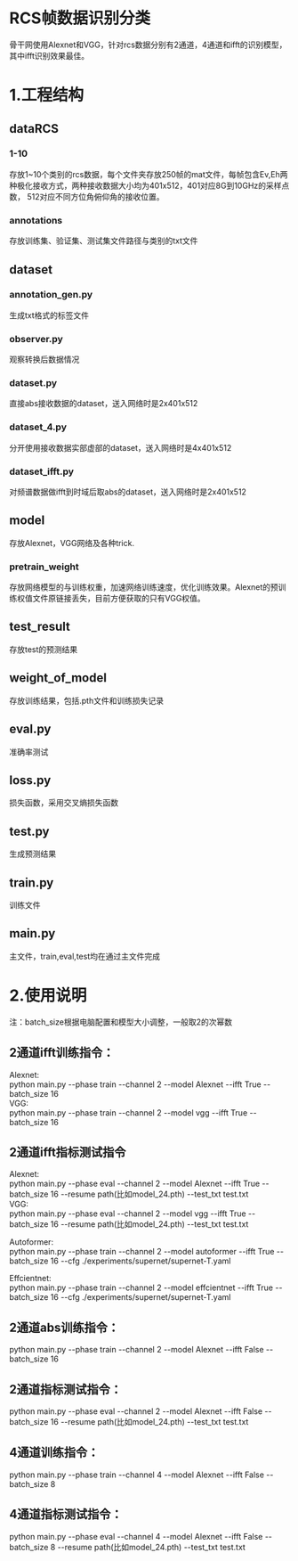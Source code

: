 # RCS帧数据识别分类
骨干网使用Alexnet和VGG，针对rcs数据分别有2通道，4通道和ifft的识别模型，其中ifft识别效果最佳。
# 1.工程结构
## dataRCS
### 1-10
存放1~10个类别的rcs数据，每个文件夹存放250帧的mat文件，每帧包含Ev,Eh两种极化接收方式，两种接收数据大小均为401x512，401对应8G到10GHz的采样点数，
512对应不同方位角俯仰角的接收位置。
### annotations
存放训练集、验证集、测试集文件路径与类别的txt文件
## dataset
### annotation_gen.py
生成txt格式的标签文件
### observer.py
观察转换后数据情况
### dataset.py
直接abs接收数据的dataset，送入网络时是2x401x512
### dataset_4.py
分开使用接收数据实部虚部的dataset，送入网络时是4x401x512
### dataset_ifft.py
对频谱数据做ifft到时域后取abs的dataset，送入网络时是2x401x512
## model
存放Alexnet，VGG网络及各种trick.
### pretrain_weight
存放网络模型的与训练权重，加速网络训练速度，优化训练效果。Alexnet的预训练权值文件原链接丢失，目前方便获取的只有VGG权值。
## test_result
存放test的预测结果
## weight_of_model
存放训练结果，包括.pth文件和训练损失记录
## eval.py
准确率测试
## loss.py
损失函数，采用交叉熵损失函数
## test.py
生成预测结果
## train.py
训练文件
## main.py
主文件，train,eval,test均在通过主文件完成

# 2.使用说明
注：batch_size根据电脑配置和模型大小调整，一般取2的次幂数
## 2通道ifft训练指令：
Alexnet:<br>
python main.py --phase train --channel 2 --model Alexnet --ifft True --batch_size 16<br>
VGG:<br>
python main.py --phase train --channel 2 --model vgg --ifft True --batch_size 16
## 2通道ifft指标测试指令
Alexnet:<br>
python main.py --phase eval --channel 2 --model Alexnet --ifft True --batch_size 16 --resume path(比如model_24.pth) 
--test_txt test.txt<br>
VGG:<br>
python main.py --phase eval --channel 2 --model vgg --ifft True --batch_size 16 --resume path(比如model_24.pth) 
--test_txt test.txt

Autoformer:<br>
python main.py --phase train --channel 2 --model autoformer --ifft True --batch_size 16 --cfg ./experiments/supernet/supernet-T.yaml

Effcientnet:<br>
python main.py --phase train --channel 2 --model effcientnet --ifft True --batch_size 16 --cfg ./experiments/supernet/supernet-T.yaml
## 2通道abs训练指令：
python main.py --phase train --channel 2 --model Alexnet --ifft False --batch_size 16
## 2通道指标测试指令：
python main.py --phase eval --channel 2 --model Alexnet --ifft False --batch_size 16 --resume path(比如model_24.pth) 
--test_txt test.txt
## 4通道训练指令：
python main.py --phase train --channel 4 --model Alexnet --ifft False --batch_size 8
## 4通道指标测试指令：
python main.py --phase eval --channel 4 --model Alexnet --ifft False --batch_size 8 --resume path(比如model_24.pth) 
--test_txt test.txt